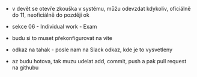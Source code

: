 * v devět se otevře zkouška v systému, můžu odevzdat kdykoliv, oficiálně do 11, neoficiálně do později ok
* sekce 06 - Individual work - Exam
* budu si to muset překonfigurovat na vite
* odkaz na tahak - posle nam na Slack odkaz, kde je to vysvetleny

* az budu hotova, tak muzu udelat add, commit, push a pak pull request na githubu